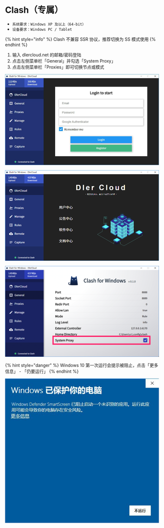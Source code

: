 # Clash（专属）

* `系统要求：Windows XP 及以上（64-bit）`
* `设备要求：Windows PC / Tablet`

{% hint style="info" %}
Clash 不兼容 SSR 协议，推荐切换为 SS 模式使用
{% endhint %}

1. 输入 dlercloud.net 的邮箱/密码登陆
2. 点击左侧菜单栏「General」并勾选「System Proxy」
3. 点击左侧菜单栏「Proxies」即可切换节点或模式

![](../../.gitbook/assets/2018-11-16-15.54.10.jpg)

![](../../.gitbook/assets/image_2018-11-16_15-55-16.png)

![](../../.gitbook/assets/jietu20181116-155623.png)

{% hint style="danger" %}
Windows 10 第一次运行会提示被阻止，点击「更多信息」 - 「仍要运行」
{% endhint %}

![](../../.gitbook/assets/2018-11-16-15.54.06.jpg)

